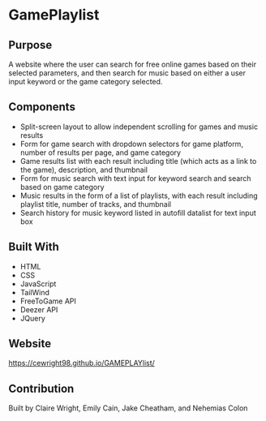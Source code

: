 # GamePlaylist

## Purpose
A website where the user can search for free online games based on their selected parameters, and then search for music based on either a user input keyword or the game category selected.

## Components
* Split-screen layout to allow independent scrolling for games and music results
* Form for game search with dropdown selectors for game platform, number of results per page, and game category
* Game results list with each result including title (which acts as a link to the game), description, and thumbnail
* Form for music search with text input for keyword search and search based on game category
* Music results in the form of a list of playlists, with each result including playlist title, number of tracks, and thumbnail
* Search history for music keyword listed in autofill datalist for text input box

## Built With
* HTML
* CSS
* JavaScript
* TailWind
* FreeToGame API
* Deezer API
* JQuery

## Website
https://cewright98.github.io/GAMEPLAYlist/

## Contribution
Built by Claire Wright, Emily Cain, Jake Cheatham, and Nehemias Colon
